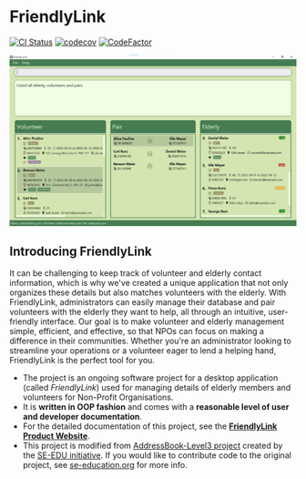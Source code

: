 # FriendlyLink

[![CI Status](https://github.com/AY2223S2-CS2103T-W12-1/tp/workflows/Java%20CI/badge.svg)](https://github.com/AY2223S2-CS2103T-W12-1/tp/actions)
[![codecov](https://codecov.io/gh/AY2223S2-CS2103T-W12-1/tp/branch/master/graph/badge.svg?token=RHIRHCXSMR)](https://codecov.io/gh/AY2223S2-CS2103T-W12-1/tp)
[![CodeFactor](https://www.codefactor.io/repository/github/ay2223s2-cs2103t-w12-1/tp/badge)](https://www.codefactor.io/repository/github/ay2223s2-cs2103t-w12-1/tp)

![Ui](docs/images/readMe/Ui.png)

## Introducing FriendlyLink

It can be challenging to keep track of volunteer and elderly contact information, which is why we've created a unique application that not only organizes these details but also matches volunteers with the elderly. With FriendlyLink, administrators can easily manage their database and pair volunteers with the elderly they want to help, all through an intuitive, user-friendly interface. Our goal is to make volunteer and elderly management simple, efficient, and effective, so that NPOs can focus on making a difference in their communities. Whether you're an administrator looking to streamline your operations or a volunteer eager to lend a helping hand, FriendlyLink is the perfect tool for you.

* The project is an ongoing software project for a desktop application (called _FriendlyLink_) used for managing details of elderly members and volunteers for Non-Profit Organisations.
* It is **written in OOP fashion** and comes with a **reasonable level of user and developer documentation**.
* For the detailed documentation of this project, see the **[FriendlyLink Product Website](https://ay2223s2-cs2103t-w12-1.github.io/tp/)**.
* This project is modified from [AddressBook-Level3 project](https://se-education.org/addressbook-level3) created by the [SE-EDU initiative](https://se-education.org). If you would like to contribute code to the original project, see [se-education.org](https://se-education.org#https://se-education.org/#contributing) for more info.
